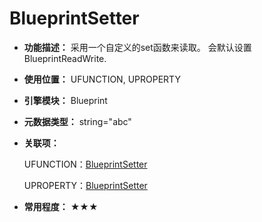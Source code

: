 ﻿# BlueprintSetter

- **功能描述：** 采用一个自定义的set函数来读取。
  会默认设置BlueprintReadWrite.

- **使用位置：** UFUNCTION, UPROPERTY

- **引擎模块：** Blueprint

- **元数据类型：** string="abc"

- **关联项：**

  UFUNCTION：[BlueprintSetter](../../Specifier/UFUNCTION/Blueprint/BlueprintSetter.md)

  UPROPERTY：[BlueprintSetter](../../Specifier/UPROPERTY/Blueprint/BlueprintSetter.md)

- **常用程度：** ★★★